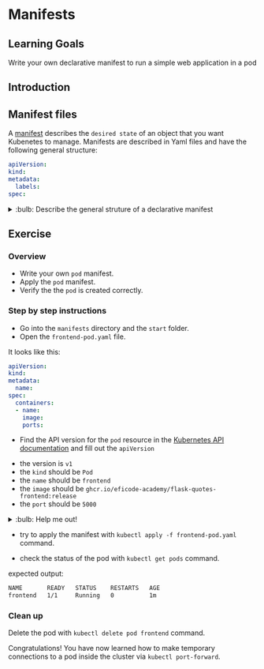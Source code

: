 # Manifests

## Learning Goals

Write your own declarative manifest to run a simple web application in a pod

## Introduction

## Manifest files

A [manifest][manifest_def] describes the `desired state` of an object that you want Kubenetes to manage. Manifests are described in Yaml files and have the following general structure:

```yaml
apiVersion:
kind:
metadata:
  labels:
spec:
```

[manifest_def]: https://kubernetes.io/docs/reference/glossary/?all=true#term-manifest

<details>
<summary>:bulb: Describe the general struture of a declarative manifest</summary>

TODO: Explain how this works
</details>

## Exercise


### Overview

- Write your own `pod` manifest.
- Apply the `pod` manifest.
- Verify the the `pod` is created correctly.

### Step by step instructions

- Go into the `manifests` directory and the `start` folder.
- Open the `frontend-pod.yaml` file.

It looks like this:

```yaml
apiVersion:
kind:
metadata:
  name:
spec:
  containers:
  - name:
    image:
    ports:
```

- Find the API version for the `pod` resource in the [Kubernetes API documentation][pod-api] and fill out the `apiVersion`

[pod-api]: https://kubernetes.io/docs/reference/kubernetes-api/workload-resources/pod-v1/

- the version is `v1`
- the `kind` should be `Pod`
- the `name` should be `frontend`
- the `image` should be `ghcr.io/eficode-academy/flask-quotes-frontend:release`
- the `port` should be `5000`

<details>
<summary>:bulb: Help me out!</summary>

The entire manifest should look like this:

```yaml
apiVersion: v1
kind: Pod
metadata:
  name: frontend
spec:
  containers:
  - name: frontend
    image: ghcr.io/eficode-academy/flask-quotes-frontend:release
    ports:
    - containerPort: 5000
```

</details>

- try to apply the manifest with `kubectl apply -f frontend-pod.yaml` command.

- check the status of the pod with `kubectl get pods` command.

expected output:

```bash
NAME       READY   STATUS    RESTARTS   AGE
frontend   1/1     Running   0          1m
```


### Clean up

Delete the pod with `kubectl delete pod frontend` command.

Congratulations! You have now learned how to make temporary connections to a pod inside the cluster via `kubectl port-forward`.